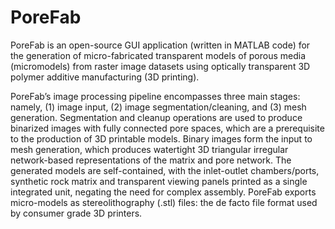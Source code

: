 # PoreFab
PoreFab is an open-source GUI application (written in MATLAB code) for the generation of micro-fabricated transparent models of porous media (micromodels) from raster image datasets using optically transparent 3D polymer additive manufacturing (3D printing).

PoreFab’s image processing pipeline encompasses three main stages: namely, (1) image input, (2) image segmentation/cleaning, and (3) mesh generation. Segmentation and cleanup operations are used to produce binarized images with fully connected pore spaces, which are a prerequisite to the production of 3D printable models. Binary images form the input to mesh generation, which produces watertight 3D triangular irregular network-based representations of the matrix and pore network. The generated models are self-contained, with the inlet-outlet chambers/ports, synthetic rock matrix and transparent viewing panels printed as a single integrated unit, negating the need for complex assembly. PoreFab exports micro-models as stereolithography (.stl) files: the de facto file format used by consumer grade 3D printers. 
